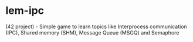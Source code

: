# lem-ipc
(42 project) - Simple game to learn topics like Interprocess communication (IPC), Shared memory (SHM), Message Queue (MSGQ) and Semaphore

